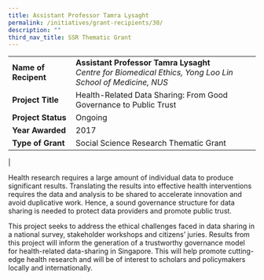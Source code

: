 ```yaml
---
title: Assistant Professor Tamra Lysaght
permalink: /initiatives/grant-recipients/30/
description: ""
third_nav_title: SSR Thematic Grant
---
```


|  |  |
|---|---|
| **Name of Recipent** | **Assistant Professor Tamra Lysaght**<br>_Centre for Biomedical Ethics, Yong Loo Lin School of Medicine, NUS_ |
| **Project Title** | Health-Related Data Sharing: From Good Governance to Public Trust |
| **Project Status** | Ongoing |
| **Year Awarded** | 2017 |
| **Type of Grant** | Social Science Research Thematic Grant |
|

Health research requires a large amount of individual data to produce significant results. Translating the results into effective health interventions requires the data and analysis to be shared to accelerate innovation and avoid duplicative work. Hence, a sound governance structure for data sharing is needed to protect data providers and promote public trust. 

This project seeks to address the ethical challenges faced in data sharing in a national survey, stakeholder workshops and citizens’ juries. Results from this project will inform the generation of a trustworthy governance model for health-related data-sharing in Singapore. This will help promote cutting-edge health research and will be of interest to scholars and policymakers locally and internationally.